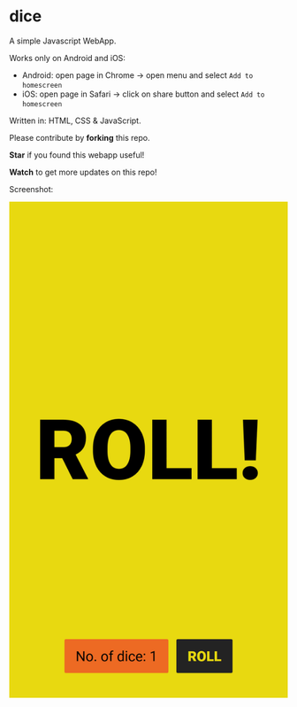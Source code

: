 # dice

A simple Javascript WebApp.

Works only on Android and iOS:
  - Android: open page in Chrome -> open menu and select `Add to homescreen`
  - iOS: open page in Safari -> click on share button and select `Add to homescreen`

Written in: HTML, CSS & JavaScript.

Please contribute by __forking__ this repo.

__Star__ if you found this webapp useful!

__Watch__ to get more updates on this repo!

Screenshot: 

![screenshot.png](shreydan_dice.png)
